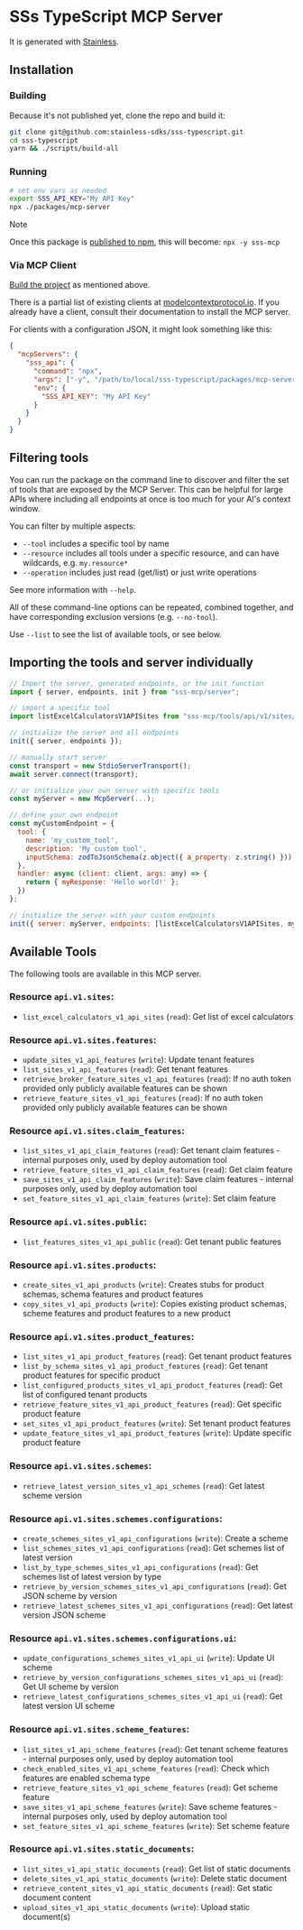 # SSs TypeScript MCP Server

It is generated with [Stainless](https://www.stainless.com/).

## Installation

### Building

Because it's not published yet, clone the repo and build it:

```sh
git clone git@github.com:stainless-sdks/sss-typescript.git
cd sss-typescript
yarn && ./scripts/build-all
```

### Running

```sh
# set env vars as needed
export SSS_API_KEY="My API Key"
npx ./packages/mcp-server
```

> [!NOTE]
> Once this package is [published to npm](https://app.stainless.com/docs/guides/publish), this will become: `npx -y sss-mcp`

### Via MCP Client

[Build the project](#building) as mentioned above.

There is a partial list of existing clients at [modelcontextprotocol.io](https://modelcontextprotocol.io/clients). If you already
have a client, consult their documentation to install the MCP server.

For clients with a configuration JSON, it might look something like this:

```json
{
  "mcpServers": {
    "sss_api": {
      "command": "npx",
      "args": ["-y", "/path/to/local/sss-typescript/packages/mcp-server"],
      "env": {
        "SSS_API_KEY": "My API Key"
      }
    }
  }
}
```

## Filtering tools

You can run the package on the command line to discover and filter the set of tools that are exposed by the
MCP Server. This can be helpful for large APIs where including all endpoints at once is too much for your AI's
context window.

You can filter by multiple aspects:

- `--tool` includes a specific tool by name
- `--resource` includes all tools under a specific resource, and can have wildcards, e.g. `my.resource*`
- `--operation` includes just read (get/list) or just write operations

See more information with `--help`.

All of these command-line options can be repeated, combined together, and have corresponding exclusion versions (e.g. `--no-tool`).

Use `--list` to see the list of available tools, or see below.

## Importing the tools and server individually

```js
// Import the server, generated endpoints, or the init function
import { server, endpoints, init } from "sss-mcp/server";

// import a specific tool
import listExcelCalculatorsV1APISites from "sss-mcp/tools/api/v1/sites/list-excel-calculators-v1-api-sites";

// initialize the server and all endpoints
init({ server, endpoints });

// manually start server
const transport = new StdioServerTransport();
await server.connect(transport);

// or initialize your own server with specific tools
const myServer = new McpServer(...);

// define your own endpoint
const myCustomEndpoint = {
  tool: {
    name: 'my_custom_tool',
    description: 'My custom tool',
    inputSchema: zodToJsonSchema(z.object({ a_property: z.string() })),
  },
  handler: async (client: client, args: any) => {
    return { myResponse: 'Hello world!' };
  })
};

// initialize the server with your custom endpoints
init({ server: myServer, endpoints: [listExcelCalculatorsV1APISites, myCustomEndpoint] });
```

## Available Tools

The following tools are available in this MCP server.

### Resource `api.v1.sites`:

- `list_excel_calculators_v1_api_sites` (`read`): Get list of excel calculators

### Resource `api.v1.sites.features`:

- `update_sites_v1_api_features` (`write`): Update tenant features
- `list_sites_v1_api_features` (`read`): Get tenant features
- `retrieve_broker_feature_sites_v1_api_features` (`read`): If no auth token provided only publicly available features can be shown
- `retrieve_feature_sites_v1_api_features` (`read`): If no auth token provided only publicly available features can be shown

### Resource `api.v1.sites.claim_features`:

- `list_sites_v1_api_claim_features` (`read`): Get tenant claim features - internal purposes only, used by deploy automation tool
- `retrieve_feature_sites_v1_api_claim_features` (`read`): Get claim feature
- `save_sites_v1_api_claim_features` (`write`): Save claim features - internal purposes only, used by deploy automation tool
- `set_feature_sites_v1_api_claim_features` (`write`): Set claim feature

### Resource `api.v1.sites.public`:

- `list_features_sites_v1_api_public` (`read`): Get tenant public features

### Resource `api.v1.sites.products`:

- `create_sites_v1_api_products` (`write`): Creates stubs for product schemas, schema features and product features
- `copy_sites_v1_api_products` (`write`): Copies existing product schemas, scheme features and product features to a new product

### Resource `api.v1.sites.product_features`:

- `list_sites_v1_api_product_features` (`read`): Get tenant product features
- `list_by_schema_sites_v1_api_product_features` (`read`): Get tenant product features for specific product
- `list_configured_products_sites_v1_api_product_features` (`read`): Get list of configured tenant products
- `retrieve_feature_sites_v1_api_product_features` (`read`): Get specific product feature
- `set_sites_v1_api_product_features` (`write`): Set tenant product features
- `update_feature_sites_v1_api_product_features` (`write`): Update specific product feature

### Resource `api.v1.sites.schemes`:

- `retrieve_latest_version_sites_v1_api_schemes` (`read`): Get latest scheme version

### Resource `api.v1.sites.schemes.configurations`:

- `create_schemes_sites_v1_api_configurations` (`write`): Create a scheme
- `list_schemes_sites_v1_api_configurations` (`read`): Get schemes list of latest version
- `list_by_type_schemes_sites_v1_api_configurations` (`read`): Get schemes list of latest version by type
- `retrieve_by_version_schemes_sites_v1_api_configurations` (`read`): Get JSON scheme by version
- `retrieve_latest_schemes_sites_v1_api_configurations` (`read`): Get latest version JSON scheme

### Resource `api.v1.sites.schemes.configurations.ui`:

- `update_configurations_schemes_sites_v1_api_ui` (`write`): Update UI scheme
- `retrieve_by_version_configurations_schemes_sites_v1_api_ui` (`read`): Get UI scheme by version
- `retrieve_latest_configurations_schemes_sites_v1_api_ui` (`read`): Get latest version UI scheme

### Resource `api.v1.sites.scheme_features`:

- `list_sites_v1_api_scheme_features` (`read`): Get tenant scheme features - internal purposes only, used by deploy automation tool
- `check_enabled_sites_v1_api_scheme_features` (`read`): Check which features are enabled schema type
- `retrieve_feature_sites_v1_api_scheme_features` (`read`): Get scheme feature
- `save_sites_v1_api_scheme_features` (`write`): Save scheme features - internal purposes only, used by deploy automation tool
- `set_feature_sites_v1_api_scheme_features` (`write`): Set scheme feature

### Resource `api.v1.sites.static_documents`:

- `list_sites_v1_api_static_documents` (`read`): Get list of static documents
- `delete_sites_v1_api_static_documents` (`write`): Delete static document
- `retrieve_content_sites_v1_api_static_documents` (`read`): Get static document content
- `upload_sites_v1_api_static_documents` (`write`): Upload static document(s)
